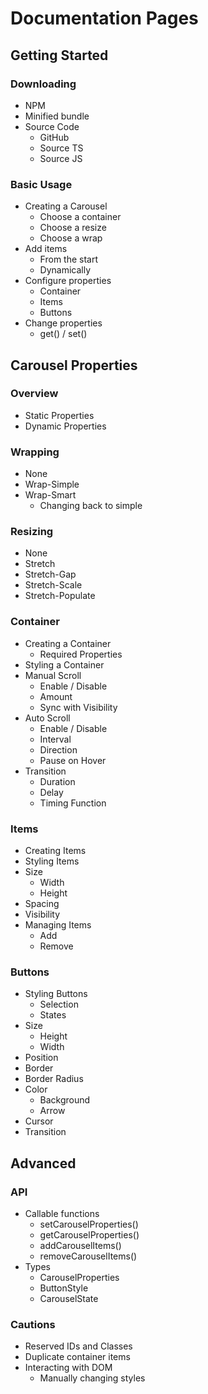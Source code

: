 # Documentation Pages

## Getting Started

### Downloading

- NPM
- Minified bundle
- Source Code
  - GitHub
  - Source TS
  - Source JS

### Basic Usage

- Creating a Carousel
  - Choose a container
  - Choose a resize
  - Choose a wrap
- Add items
  - From the start
  - Dynamically
- Configure properties
  - Container
  - Items
  - Buttons
- Change properties
  - get() / set()

## Carousel Properties

### Overview

- Static Properties
- Dynamic Properties

### Wrapping

- None
- Wrap-Simple
- Wrap-Smart
  - Changing back to simple

### Resizing

- None
- Stretch
- Stretch-Gap
- Stretch-Scale
- Stretch-Populate

### Container

- Creating a Container
  - Required Properties
- Styling a Container
- Manual Scroll
  - Enable / Disable
  - Amount
  - Sync with Visibility
- Auto Scroll
  - Enable / Disable
  - Interval
  - Direction
  - Pause on Hover
- Transition
  - Duration
  - Delay
  - Timing Function

### Items

- Creating Items
- Styling Items
- Size
  - Width
  - Height
- Spacing
- Visibility
- Managing Items
  - Add
  - Remove

### Buttons

- Styling Buttons
  - Selection
  - States
- Size
  - Height
  - Width
- Position
- Border
- Border Radius
- Color
  - Background
  - Arrow
- Cursor
- Transition

## Advanced

### API

- Callable functions
  - setCarouselProperties()
  - getCarouselProperties()
  - addCarouselItems()
  - removeCarouselItems()
- Types
  - CarouselProperties
  - ButtonStyle
  - CarouselState

### Cautions

- Reserved IDs and Classes
- Duplicate container items
- Interacting with DOM
  - Manually changing styles
